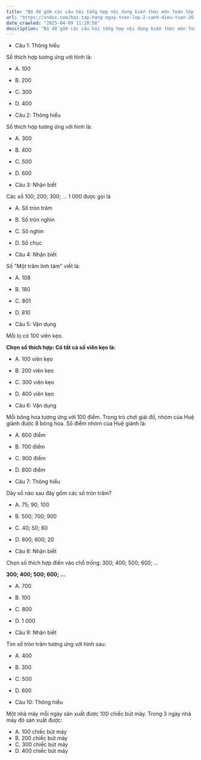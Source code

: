 ```yaml
---
title: "Bộ đề gồm các câu hỏi tổng hợp nội dung kiến thức môn Toán lớp 2 đã học ở Tuần 26 trong chương trình Toán lớp 2 Tập 2 Cánh diều, giúp các em ôn tập và luyện giải các dạng bài tập Toán lớp 2. Mời các em cùng luyện tập."
url: "https://vndoc.com/bai-tap-hang-ngay-toan-lop-2-canh-dieu-tuan-26-thu-2-338707"
date_crawled: "2025-04-09 11:20:56"
description: "Bộ đề gồm các câu hỏi tổng hợp nội dung kiến thức môn Toán lớp 2 đã học ở Tuần 26 trong chương trình Toán lớp 2 Tập 2 Cánh diều, giúp các em ôn tập và luyện giải các dạng bài tập Toán lớp 2. Mời các em cùng luyện tập."
---
```


* Câu 1:  Thông hiểu

Số thích hợp tương ứng với hình là:

  * A. 100 
  * B. 200 
  * C. 300 
  * D. 400 



* Câu 2:  Thông hiểu

Số thích hợp tương ứng với hình là:

  * A. 300 
  * B. 400 
  * C. 500 
  * D. 600 



* Câu 3:  Nhận biết

Các số 100; 200; 300; ... 1 000 được gọi là

  * A. Số tròn trăm 
  * B. Số tròn nghìn 
  * C. Số nghìn 
  * D. Số chục 



* Câu 4:  Nhận biết

Số "Một trăm linh tám" viết là:

  * A. 108 
  * B. 180 
  * C. 801 
  * D. 810 



* Câu 5:  Vận dụng

Mỗi lọ có 100 viên kẹo.

**Chọn số thích hợp: Có tất cả số viên kẹo là:**

  * A. 100 viên kẹo 
  * B. 200 viên kẹo 
  * C. 300 viên kẹo 
  * D. 400 viên kẹo 



* Câu 6:  Vận dụng

Mỗi bông hoa tương ứng với 100 điểm. Trong trò chơi giải đố, nhóm của Huệ giành được 8 bông hoa. Số điểm nhóm của Huệ giành là:

  * A. 600 điểm 
  * B. 700 điểm 
  * C. 900 điểm 
  * D. 800 điểm 



* Câu 7:  Thông hiểu

Dãy số nào sau đây gồm các số tròn trăm?

  * A. 75; 90; 100 
  * B. 500; 700; 900 
  * C. 40; 50; 60 
  * D. 800; 600; 20 



* Câu 8:  Nhận biết

Chọn số thích hợp điền vào chỗ trống: 300; 400; 500; 600; ...

**300; 400; 500; 600; ...**

  * A. 700 
  * B. 100 
  * C. 800 
  * D. 1 000 



* Câu 9:  Nhận biết

Tìm số tròn trăm tương ứng với hình sau:

  * A. 400 
  * B. 300 
  * C. 500 
  * D. 600 



* Câu 10:  Thông hiểu

Một nhà máy mỗi ngày sản xuất được 100 chiếc bút máy. Trong 3 ngày nhà máy đó sản xuất được:

  * A. 100 chiếc bút máy 
  * B. 200 chiếc bút máy 
  * C. 300 chiếc bút máy 
  * D. 400 chiếc bút máy 



